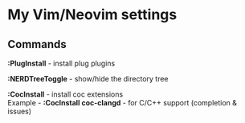 # My Vim/Neovim settings
## Commands
**:PlugInstall** - install plug plugins <br/>

**:NERDTreeToggle** - show/hide the directory tree<br/>

**:CocInstall** - install coc extensions<br/>
Example - **:CocInstall coc-clangd** - for C/C++ support (completion & issues)<br/>
